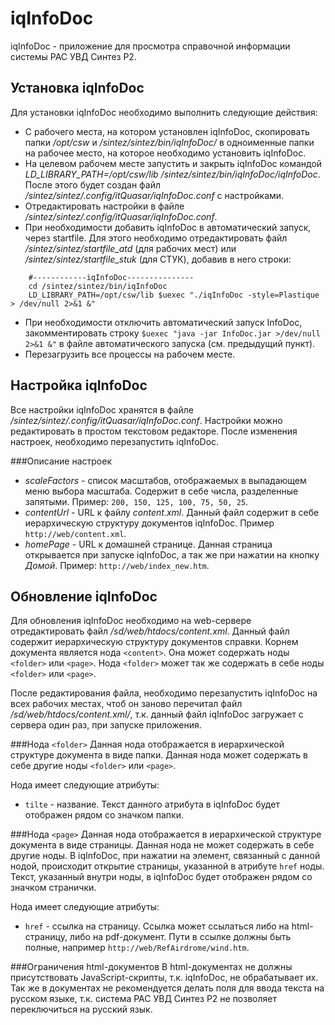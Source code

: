 iqInfoDoc
===========
iqInfoDoc - приложение для просмотра справочной информации системы РАС УВД Синтез Р2.

Установка iqInfoDoc
-------------------
Для установки iqInfoDoc необходимо выполнить следующие действия:
* С рабочего места, на котором установлен iqInfoDoc, скопировать папки */opt/csw* и */sintez/sintez/bin/iqInfoDoc/* в одноименные папки на рабочее место, на которое необходимо установить iqInfoDoc.
* На целевом рабочем месте запустить и закрыть iqInfoDoc командой *LD_LIBRARY_PATH=/opt/csw/lib /sintez/sintez/bin/iqInfoDoc/iqInfoDoc*. После этого будет создан файл */sintez/sintez/.config/itQuasar/iqInfoDoc.conf* с настройками.
* Отредактировать настройки в файле */sintez/sintez/.config/itQuasar/iqInfoDoc.conf*.
* При необходимости добавить iqInfoDoc в автоматический запуск, через startfile. Для этого необходимо отредактировать файл */sintez/sintez/startfile_atd* (для рабочих мест) или */sintez/sintez/startfile_stuk* (для СТУК), добавив в него строки:
~~~~~~~~{bash}    
    #------------iqInfoDoc---------------
    cd /sintez/sintez/bin/iqInfoDoc
    LD_LIBRARY_PATH=/opt/csw/lib $uexec "./iqInfoDoc -style=Plastique > /dev/null 2>&1 &"
~~~~~~~~
* При необходимости отключить автоматический запуск InfoDoc, закомментировать строку `$uexec "java -jar InfoDoc.jar >/dev/null 2>&1 &"` в файле автоматического запуска (см. предыдущий пункт).
* Перезагрузить все процессы на рабочем месте.

Настройка iqInfoDoc
-------------------
Все настройки iqInfoDoc хранятся в файле */sintez/sintez/.config/itQuasar/iqInfoDoc.conf*. Настройки можно редактировать в простом текстовом редакторе. После изменения настроек, необходимо перезапустить iqInfoDoc.

###Описание настроек
* *scaleFactors* - список масштабов, отображаемых в выпадающем меню выбора масштаба. Содержит в себе числа, разделенные запятыми. Пример: `200, 150, 125, 100, 75, 50, 25`.
* *contentUrl* - URL к файлу *content.xml*. Данный файл содержит в себе иерархическую структуру документов iqInfoDoc. Пример `http://web/content.xml`.
* *homePage* - URL к домашней странице. Данная страница открывается при запуске iqInfoDoc, а так же при нажатии на кнопку *Домой*. Пример: `http://web/index_new.htm`.

Обновление iqInfoDoc
--------------------
Для обновления iqInfoDoc необходимо на web-сервере отредактировать файл */sd/web/htdocs/content.xml*. Данный файл содержит иерархическую структуру документов справки. Корнем документа является нода `<content>`. Она может содержать ноды `<folder>` или `<page>`. Нода `<folder>` может так же содержать в себе ноды `<folder>` или `<page>`. 

После редактирования файла, необходимо перезапустить iqInfoDoc на всех рабочих местах, чтоб он заново перечитал файл */sd/web/htdocs/content.xml/*, т.к. данный файл iqInfoDoc загружает с сервера один раз, при запуске приложения.

###Нода `<folder>`
Данная нода отображается в иерархической структуре документа в виде папки. Данная нода может содержать в себе другие ноды `<folder>` или `<page>`.

Нода имеет следующие атрибуты:
* `tilte` - название. Текст данного атрибута в iqInfoDoc будет отображен рядом со значком папки.

###Нода `<page>`
Данная нода отображается в иерархической структуре документа в виде страницы. Данная нода не может содержать в себе другие ноды. В iqInfoDoc, при нажатии на элемент, связанный с данной нодой, происходит открытие страницы, указанной в атрибуте `href` ноды. Текст, указанный внутри ноды, в iqInfoDoc будет отображен рядом со значком странички.

Нода имеет следующие атрибуты:
* `href` - ссылка на страницу. Ссылка может ссылаться либо на html-страницу, либо на pdf-документ. Пути в ссылке должны быть полные, например `http://web/RefAirdrome/wind.htm`.

###Ограничения html-документов
В html-документах не должны присутствовать JavaScript-скрипты, т.к. iqInfoDoc, не обрабатывает их. Так же в документах не рекомендуется делать поля для ввода текста на русском языке, т.к. система РАС УВД Синтез Р2 не позволяет переключиться на русский язык.

